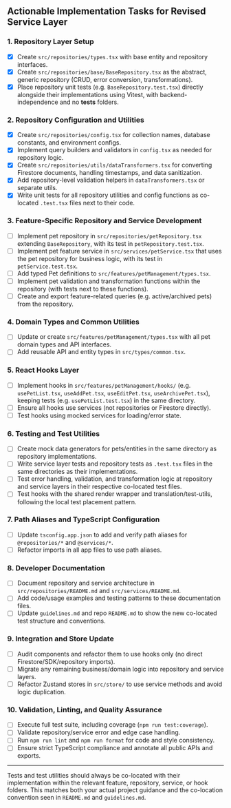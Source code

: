 ## Actionable Implementation Tasks for Revised Service Layer

### 1. Repository Layer Setup

- [x] Create `src/repositories/types.tsx` with base entity and repository interfaces.
- [x] Create `src/repositories/base/BaseRepository.tsx` as the abstract, generic repository (CRUD, error conversion, transformations).
- [x] Place repository unit tests (e.g. `BaseRepository.test.tsx`) directly alongside their implementations using Vitest, with backend-independence and no __tests__ folders.

### 2. Repository Configuration and Utilities

- [x] Create `src/repositories/config.tsx` for collection names, database constants, and environment configs.
- [x] Implement query builders and validators in `config.tsx` as needed for repository logic.
- [x] Create `src/repositories/utils/dataTransformers.tsx` for converting Firestore documents, handling timestamps, and data sanitization.
- [x] Add repository-level validation helpers in `dataTransformers.tsx` or separate utils.
- [x] Write unit tests for all repository utilities and config functions as co-located `.test.tsx` files next to their code.

### 3. Feature-Specific Repository and Service Development

- [ ] Implement pet repository in `src/repositories/petRepository.tsx` extending `BaseRepository`, with its test in `petRepository.test.tsx`.
- [ ] Implement pet feature service in `src/services/petService.tsx` that uses the pet repository for business logic, with its test in `petService.test.tsx`.
- [ ] Add typed Pet definitions to `src/features/petManagement/types.tsx`.
- [ ] Implement pet validation and transformation functions within the repository (with tests next to these functions).
- [ ] Create and export feature-related queries (e.g. active/archived pets) from the repository.

### 4. Domain Types and Common Utilities

- [ ] Update or create `src/features/petManagement/types.tsx` with all pet domain types and API interfaces.
- [ ] Add reusable API and entity types in `src/types/common.tsx`.

### 5. React Hooks Layer

- [ ] Implement hooks in `src/features/petManagement/hooks/` (e.g. `usePetList.tsx`, `useAddPet.tsx`, `useEditPet.tsx`, `useArchivePet.tsx`), keeping tests (e.g. `usePetList.test.tsx`) in the same directory.
- [ ] Ensure all hooks use services (not repositories or Firestore directly).
- [ ] Test hooks using mocked services for loading/error state.

### 6. Testing and Test Utilities

- [ ] Create mock data generators for pets/entities in the same directory as repository implementations.
- [ ] Write service layer tests and repository tests as `.test.tsx` files in the same directories as their implementations.
- [ ] Test error handling, validation, and transformation logic at repository and service layers in their respective co-located test files.
- [ ] Test hooks with the shared render wrapper and translation/test-utils, following the local test placement pattern.

### 7. Path Aliases and TypeScript Configuration

- [ ] Update `tsconfig.app.json` to add and verify path aliases for `@repositories/*` and `@services/*`.
- [ ] Refactor imports in all app files to use path aliases.

### 8. Developer Documentation

- [ ] Document repository and service architecture in `src/repositories/README.md` and `src/services/README.md`.
- [ ] Add code/usage examples and testing patterns to these documentation files.
- [ ] Update `guidelines.md` and repo `README.md` to show the new co-located test structure and conventions.

### 9. Integration and Store Update

- [ ] Audit components and refactor them to use hooks only (no direct Firestore/SDK/repository imports).
- [ ] Migrate any remaining business/domain logic into repository and service layers.
- [ ] Refactor Zustand stores in `src/store/` to use service methods and avoid logic duplication.

### 10. Validation, Linting, and Quality Assurance

- [ ] Execute full test suite, including coverage (`npm run test:coverage`).
- [ ] Validate repository/service error and edge case handling.
- [ ] Run `npm run lint` and `npm run format` for code and style consistency.
- [ ] Ensure strict TypeScript compliance and annotate all public APIs and exports.

---

Tests and test utilities should always be co-located with their implementation within the relevant feature, repository, service, or hook folders. This matches both your actual project guidance and the co-location convention seen in `README.md` and `guidelines.md`.
